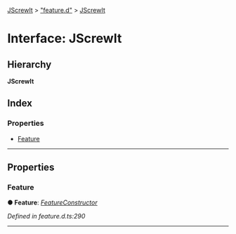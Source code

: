 [JScrewIt](../README.md) > ["feature.d"](../modules/_feature_d_.md) > [JScrewIt](../interfaces/_feature_d_.jscrewit.md)

# Interface: JScrewIt

## Hierarchy

**JScrewIt**

## Index

### Properties

* [Feature](_feature_d_.jscrewit.md#feature)

---

## Properties

<a id="feature"></a>

###  Feature

**● Feature**: *[FeatureConstructor](_feature_d_.featureconstructor.md)*

*Defined in feature.d.ts:290*

___

